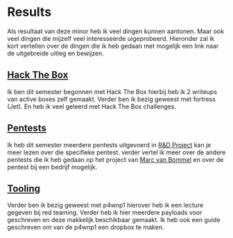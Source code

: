 # Results
Als resultaat van deze minor heb ik veel dingen kunnen aantonen. Maar ook veel dingen die mijzelf veel interesseerde uigeprobeerd.
Hieronder zal ik kort vertellen over de dingen die ik heb gedaan met mogelijk een link naar de uitgebreide uitleg en bewijzen.

## [Hack The Box](htb)
Ik ben dit semester begonnen met Hack The Box hierbij heb ik 2 writeups van active boxes zelf gemaakt. Verder ben ik bezig geweest met fortress (Jet). En heb ik veel geleerd met Hack The Box challenges.

## [Pentests](pentests)
Ik heb dit semester meerdere pentests uitgevoerd in [R&D Project](project) kan je meer lezen over die specifieke pentest.  verder vertel ik meer over de andere pentests die ik heb gedaan op het project van [Marc van Bommel](https://marcvanbommel.github.io/) en over de pentest bij een bedrijf mogelijk.

## [Tooling](tooling)
Verder ben ik bezig geweest met p4wnp1 hierover heb ik een lecture gegeven bij red teaming. Verder heb ik hier meerdere payloads voor geschreven en deze makkelijk beschikbaar gemaakt. Ik heb ook een guide geschreven om van de p4wnp1 een dropbox te maken.